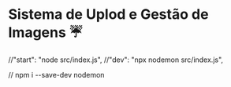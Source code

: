 # Sistema de Uplod e Gestão de Imagens :umbrella:

//"start": "node src/index.js",
//"dev": "npx nodemon src/index.js",

// npm i --save-dev nodemon 


